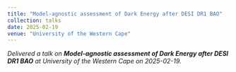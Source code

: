 ```yaml
---
title: "Model-agnostic assessment of Dark Energy after DESI DR1 BAO"
collection: talks
date: 2025-02-19
venue: "University of the Western Cape"
---
```


*Delivered a talk on **Model-agnostic assessment of Dark Energy after DESI DR1 BAO** at University of the Western Cape on 2025-02-19.*

